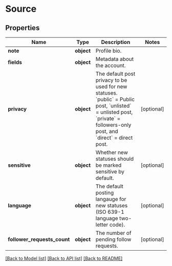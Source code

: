 # Source

## Properties
Name | Type | Description | Notes
------------ | ------------- | ------------- | -------------
**note** | **object** | Profile bio. | 
**fields** | **object** | Metadata about the account. | 
**privacy** | **object** | The default post privacy to be used for new statuses. &#x60;public&#x60; &#x3D; Public post, &#x60;unlisted&#x60; &#x3D; unlisted post, &#x60;private&#x60; &#x3D; followers-only post, and &#x60;direct&#x60; &#x3D; direct post. | [optional] 
**sensitive** | **object** | Whether new statuses should be marked sensitive by default. | [optional] 
**language** | **object** | The default posting langauge for new statuses (ISO 639-1 language two-letter code). | [optional] 
**follower_requests_count** | **object** | The number of pending follow requests. | [optional] 

[[Back to Model list]](../README.md#documentation-for-models) [[Back to API list]](../README.md#documentation-for-api-endpoints) [[Back to README]](../README.md)

